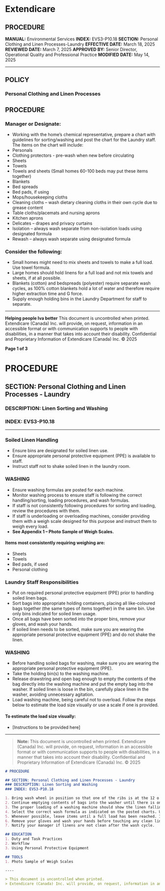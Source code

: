 # Extendicare

## PROCEDURE

**MANUAL:** Environmental Services
**INDEX:** EVS3-P10.18
**SECTION:** Personal Clothing and Linen Processes-Laundry
**EFFECTIVE DATE:** March 18, 2025
**REVIEWED DATE:** March 7, 2025
**APPROVED BY:** Senior Director, Operational Quality and Professional Practice
**MODIFIED DATE:** May 14, 2025

----

## POLICY

### Personal Clothing and Linen Processes

## PROCEDURE

### Manager or Designate:

- Working with the home’s chemical representative, prepare a chart with guidelines for sorting/washing and post the chart for the Laundry staff. The items on the chart will include:
- Personals
- Clothing protectors - pre-wash when new before circulating
- Sheets
- Towels
- Towels and sheets (Small homes 60-100 beds may put these items together)
- Blankets
- Bed spreads
- Bed pads, if using
- Mops/housekeeping cloths
- Cleaning cloths – wash dietary cleaning cloths in their own cycle due to grease content
- Table cloths/placemats and nursing aprons
- Kitchen aprons
- Delicates – drapes and privacy curtains
- Isolation – always wash separate from non-isolation loads using designated formula
- Rewash – always wash separate using designated formula

### Consider the following:

- Small homes might need to mix sheets and towels to make a full load. Use towel formula.
- Large homes should hold linens for a full load and not mix towels and sheets, if at all possible.
- Blankets (cotton) and bedspreads (polyester) require separate wash cycles, as 100% cotton blankets hold a lot of water and therefore require higher extraction time and G force.
- Supply enough holding bins in the Laundry Department for staff to separate.

----

**Helping people Iva better**
This document is uncontrolled when printed.
Extendicare (Canada) Inc. will provide, on request, information in an accessible format or with communication supports to people with disabilities, in a manner that takes into account their disability. Confidential and Proprietary Information of Extendicare (Canada) Inc. © 2025

**Page 1 of 3**

# PROCEDURE

## SECTION: Personal Clothing and Linen Processes - Laundry
### DESCRIPTION: Linen Sorting and Washing
### INDEX: EVS3-P10.18

----

### Soiled Linen Handling
- Ensure bins are designated for soiled linen use.
- Ensure appropriate personal protective equipment (PPE) is available to staff.
- Instruct staff not to shake soiled linen in the laundry room.

### WASHING
- Ensure washing formulas are posted for each machine.
- Monitor washing process to ensure staff is following the correct handling/sorting, loading procedures, and wash formulas.
- If staff is not consistently following procedures for sorting and loading, review the procedures with them.
- If staff is underloading or overloading machines, consider providing them with a weigh scale designed for this purpose and instruct them to weigh every load.
- **See Appendix 1 – Photo Sample of Weigh Scales.**

#### Items most consistently requiring weighing are:
- Sheets
- Towels
- Bed pads, if used
- Personal clothing

### Laundry Staff Responsibilities
- Put on required personal protective equipment (PPE) prior to handling soiled linen bags.
- Sort bags into appropriate holding containers, placing all like-coloured bags together (the same types of items together) in the same bin. Use only bins indicated for soiled linen usage.
- Once all bags have been sorted into the proper bins, remove your gloves, and wash your hands.
- If soiled linen needs to be sorted, make sure you are wearing the appropriate personal protective equipment (PPE) and do not shake the linen.

### WASHING
- Before handling soiled bags for washing, make sure you are wearing the appropriate personal protective equipment (PPE).
- Take the holding bin(s) to the washing machine.
- Release drawstring and open bag enough to empty the contents of the bag directly into the washing machine and put the empty bag into the washer. If soiled linen is loose in the bin, carefully place linen in the washer, avoiding unnecessary agitation.
- Load washing machine, being careful not to overload. Follow the steps below to estimate the load size visually or use a scale if one is provided.

#### To estimate the load size visually:
- [Instructions to be provided here]

----

> **Note:** This document is uncontrolled when printed.
> Extendicare (Canada) Inc. will provide, on request, information in an accessible format or with communication supports to people with disabilities, in a manner that takes into account their disability. Confidential and Proprietary Information of Extendicare (Canada) Inc. © 2025

```markdown
# PROCEDURE

## SECTION: Personal Clothing and Linen Processes - Laundry
### DESCRIPTION: Linen Sorting and Washing
### INDEX: EVS3-P10.18

1. Bring wash wheel in position so that one of the ribs is at the 12 o'clock position.
2. Continue emptying contents of bags into the washer until there is one fist space between the bottom of the rib and the top of the load. Laundry bags may be added to the wash load.
3. The proper loading of a washing machine should show the linen falling from the 11:00 o'clock position and 1:00 o'clock position in the wash wheel. You should be able to hear the linen splashing against the inner drum rims creating "mechanical action".
4. Select the correct wash formula as indicated on the posted charts. Using the wrong formula could create the need for more chemical and a longer wash cycle.
5. Whenever possible, leave items until a full load has been reached. If unsure, check with Manager/designate for direction.
6. Remove your gloves and wash your hands before touching any clean linen.
7. Notify your manager if linens are not clean after the wash cycle.

## EDUCATION
1. Duty and Task Practices
2. Workflow
3. Using Personal Protective Equipment

## TOOLS
1. Photo Sample of Weigh Scales

----

> This document is uncontrolled when printed.
> Extendicare (Canada) Inc. will provide, on request, information in an accessible format or with communication supports to people with disabilities, in a manner that takes into account their disability. Confidential and Proprietary Information of Extendicare (Canada) Inc. © 2025
```